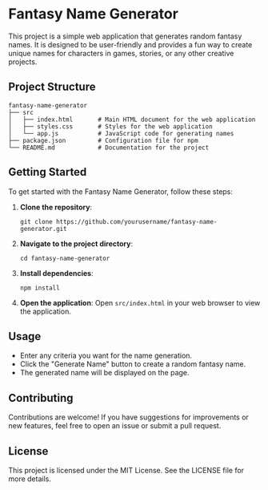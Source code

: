 # Fantasy Name Generator

This project is a simple web application that generates random fantasy names. It is designed to be user-friendly and provides a fun way to create unique names for characters in games, stories, or any other creative projects.

## Project Structure

```
fantasy-name-generator
├── src
│   ├── index.html       # Main HTML document for the web application
│   ├── styles.css       # Styles for the web application
│   └── app.js           # JavaScript code for generating names
├── package.json         # Configuration file for npm
└── README.md            # Documentation for the project
```

## Getting Started

To get started with the Fantasy Name Generator, follow these steps:

1. **Clone the repository**:
   ```
   git clone https://github.com/yourusername/fantasy-name-generator.git
   ```

2. **Navigate to the project directory**:
   ```
   cd fantasy-name-generator
   ```

3. **Install dependencies**:
   ```
   npm install
   ```

4. **Open the application**:
   Open `src/index.html` in your web browser to view the application.

## Usage

- Enter any criteria you want for the name generation.
- Click the "Generate Name" button to create a random fantasy name.
- The generated name will be displayed on the page.

## Contributing

Contributions are welcome! If you have suggestions for improvements or new features, feel free to open an issue or submit a pull request.

## License

This project is licensed under the MIT License. See the LICENSE file for more details.